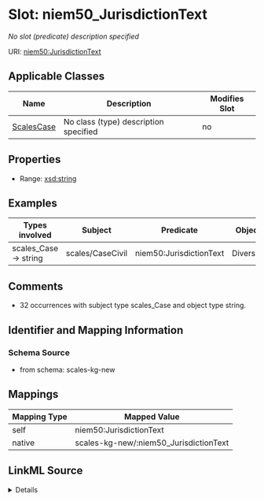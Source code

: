 

# Slot: niem50_JurisdictionText


_No slot (predicate) description specified_





URI: [niem50:JurisdictionText](http://release.niem.gov/niem/niem-core/5.0/JurisdictionText)



<!-- no inheritance hierarchy -->





## Applicable Classes

| Name | Description | Modifies Slot |
| --- | --- | --- |
| [ScalesCase](../classes/ScalesCase.md) | No class (type) description specified |  no  |







## Properties

* Range: [xsd:string](xsd:string)






## Examples

| Types involved | Subject | Predicate | Object |
| --- | --- | --- | --- |
| scales_Case → string | scales/CaseCivil | niem50:JurisdictionText | Diversity |


## Comments

* 32 occurrences with subject type scales_Case and object type string.

## Identifier and Mapping Information







### Schema Source


* from schema: scales-kg-new




## Mappings

| Mapping Type | Mapped Value |
| ---  | ---  |
| self | niem50:JurisdictionText |
| native | scales-kg-new/:niem50_JurisdictionText |




## LinkML Source

<details>

```yaml
name: niem50_JurisdictionText
description: No slot (predicate) description specified
comments:
- 32 occurrences with subject type scales_Case and object type string.
examples:
- description: scales_Case → string
  object:
    example_object: Diversity
    example_object_type: string
    example_predicate: niem50:JurisdictionText
    example_subject: scales/CaseCivil
    example_subject_type: scales_Case
from_schema: scales-kg-new
rank: 1000
slot_uri: niem50:JurisdictionText
alias: niem50_JurisdictionText
domain_of:
- scales_Case
range: string

```
</details>